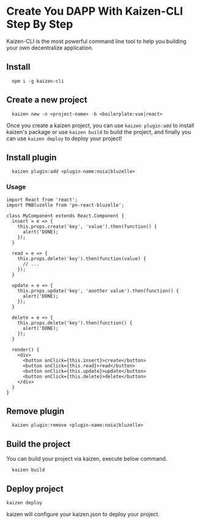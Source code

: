 # Create You DAPP With Kaizen-CLI Step By Step

Kaizen-CLI is the most powerful command line tool to help you building your own decentralize application.

## Install
```
  npm i -g kaizen-cli
```

## Create a new project
```
  kaizen new -n <project-name> -b <boilerplate:vue|react>
```

Once you create a kaizen project, you can use `kaizen plugin:add` to install kaizen's package or use `kaizen build` to build the project, and finally you can use `kaizen deploy` to deploy your project!


## Install plugin
```
  kaizen plugin:add <plugin-name:noia|bluzelle>
```

### Usage
```
import React from 'react';
import PNBluzelle from 'pn-react-bluzelle';

class MyComponent extends React.Component {
  insert = e => {
    this.props.create('key', 'value').then(function() {
      alert('DONE);
    });
  }

  read = e => {
    this.props.delete('key').then(function(value) {
      // ...
    });
  }

  update = e => {
    this.props.update('key', 'another value').then(function() {
      alert('DONE);
    });
  }

  delete = e => {
    this.props.delete('key').then(function() {
      alert('DONE);
    });
  }

  render() {
    <div>
      <button onClick={this.insert}>create</button>
      <button onClick={this.read}>read</button>
      <button onClick={this.update}>update</button>
      <button onClick={this.delete}>delete</button>
    </div>
  }
}
```

## Remove plugin
```
  kaizen plugin:remove <plugin-name:noia|bluzelle>
```

## Build the project
You can build your project via kaizen, execute below command.
```
  kaizen build
```

## Deploy project
```
kaizen deploy
```
kaizen will configure your kaizen.json to deploy your project.

